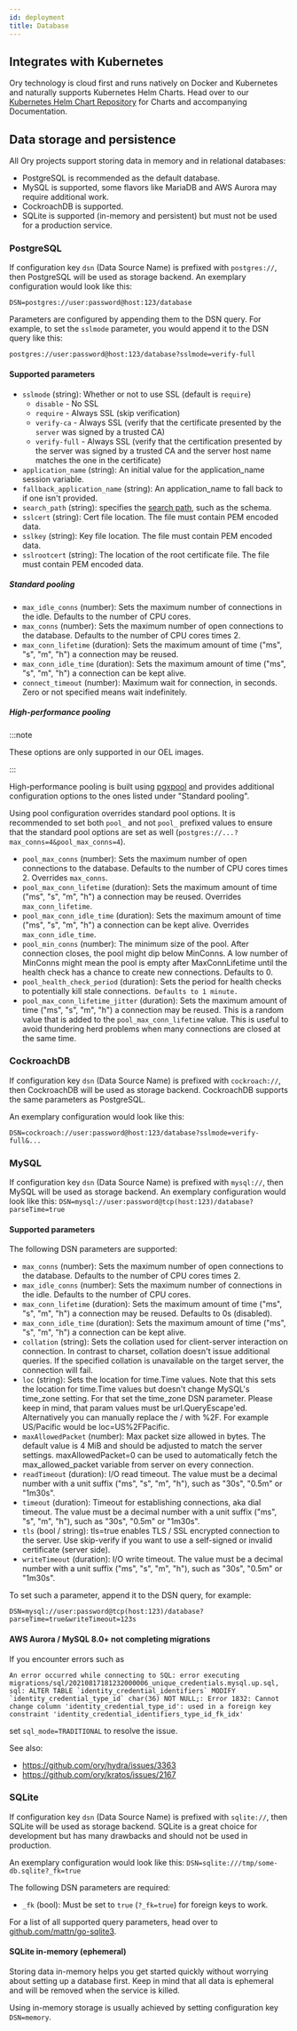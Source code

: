 ```yaml
---
id: deployment
title: Database
---
```


## Integrates with Kubernetes

Ory technology is cloud first and runs natively on Docker and Kubernetes and naturally supports Kubernetes Helm Charts. Head over
to our [Kubernetes Helm Chart Repository](https://k8s.ory.sh/helm) for Charts and accompanying Documentation.

## Data storage and persistence

All Ory projects support storing data in memory and in relational databases:

- PostgreSQL is recommended as the default database.
- MySQL is supported, some flavors like MariaDB and AWS Aurora may require additional work.
- CockroachDB is supported.
- SQLite is supported (in-memory and persistent) but must not be used for a production service.

### PostgreSQL

If configuration key `dsn` (Data Source Name) is prefixed with `postgres://`, then PostgreSQL will be used as storage backend. An
exemplary configuration would look like this:

```
DSN=postgres://user:password@host:123/database
```

Parameters are configured by appending them to the DSN query. For example, to set the `sslmode` parameter, you would append it to
the DSN query like this:

```
postgres://user:password@host:123/database?sslmode=verify-full
```

#### Supported parameters

- `sslmode` (string): Whether or not to use SSL (default is `require`)
  - `disable` - No SSL
  - `require` - Always SSL (skip verification)
  - `verify-ca` - Always SSL (verify that the certificate presented by the `server` was signed by a trusted CA)
  - `verify-full` - Always SSL (verify that the certification presented by the server was signed by a trusted CA and the server
    host name matches the one in the certificate)
- `application_name` (string): An initial value for the application_name session variable.
- `fallback_application_name` (string): An application_name to fall back to if one isn't provided.
- `search_path` (string): specifies the [search path](https://www.postgresql.org/docs/12/ddl-schemas.html), such as the schema.
- `sslcert` (string): Cert file location. The file must contain PEM encoded data.
- `sslkey` (string): Key file location. The file must contain PEM encoded data.
- `sslrootcert` (string): The location of the root certificate file. The file must contain PEM encoded data.

##### Standard pooling

- `max_idle_conns` (number): Sets the maximum number of connections in the idle. Defaults to the number of CPU cores.
- `max_conns` (number): Sets the maximum number of open connections to the database. Defaults to the number of CPU cores times 2.
- `max_conn_lifetime` (duration): Sets the maximum amount of time ("ms", "s", "m", "h") a connection may be reused.
- `max_conn_idle_time` (duration): Sets the maximum amount of time ("ms", "s", "m", "h") a connection can be kept alive.
- `connect_timeout` (number): Maximum wait for connection, in seconds. Zero or not specified means wait indefinitely.

##### High-performance pooling

:::note

These options are only supported in our OEL images.

:::

High-performance pooling is built using [pgxpool](https://pkg.go.dev/github.com/jackc/pgx/v5/pgxpool) and provides additional
configuration options to the ones listed under "Standard pooling".

Using pool configuration overrides standard pool options. It is recommended to set both `pool_` and not `pool_` prefixed values to
ensure that the standard pool options are set as well (`postgres://...?max_conns=4&pool_max_conns=4`).

- `pool_max_conns` (number): Sets the maximum number of open connections to the database. Defaults to the number of CPU cores
  times 2. Overrides `max_conns`.
- `pool_max_conn_lifetime` (duration): Sets the maximum amount of time ("ms", "s", "m", "h") a connection may be reused. Overrides
  `max_conn_lifetime`.
- `pool_max_conn_idle_time` (duration): Sets the maximum amount of time ("ms", "s", "m", "h") a connection can be kept alive.
  Overrides `max_conn_idle_time`.
- `pool_min_conns` (number): The minimum size of the pool. After connection closes, the pool might dip below MinConns. A low
  number of MinConns might mean the pool is empty after MaxConnLifetime until the health check has a chance to create new
  connections. Defaults to 0.
- `pool_health_check_period` (duration): Sets the period for health checks to potentially kill stale
  connections.` Defaults to 1 minute.`
- `pool_max_conn_lifetime_jitter` (duration): Sets the maximum amount of time ("ms", "s", "m", "h") a connection may be reused.
  This is a random value that is added to the `pool_max_conn_lifetime` value. This is useful to avoid thundering herd problems
  when many connections are closed at the same time.

### CockroachDB

If configuration key `dsn` (Data Source Name) is prefixed with `cockroach://`, then CockroachDB will be used as storage backend.
CockroachDB supports the same parameters as PostgreSQL.

An exemplary configuration would look like this:

```
DSN=cockroach://user:password@host:123/database?sslmode=verify-full&...
```

### MySQL

If configuration key `dsn` (Data Source Name) is prefixed with `mysql://`, then MySQL will be used as storage backend. An
exemplary configuration would look like this: `DSN=mysql://user:password@tcp(host:123)/database?parseTime=true`

#### Supported parameters

The following DSN parameters are supported:

- `max_conns` (number): Sets the maximum number of open connections to the database. Defaults to the number of CPU cores times 2.
- `max_idle_conns` (number): Sets the maximum number of connections in the idle. Defaults to the number of CPU cores.
- `max_conn_lifetime` (duration): Sets the maximum amount of time ("ms", "s", "m", "h") a connection may be reused. Defaults to 0s
  (disabled).
- `max_conn_idle_time` (duration): Sets the maximum amount of time ("ms", "s", "m", "h") a connection can be kept alive.
- `collation` (string): Sets the collation used for client-server interaction on connection. In contrast to charset, collation
  doesn't issue additional queries. If the specified collation is unavailable on the target server, the connection will fail.
- `loc` (string): Sets the location for time.Time values. Note that this sets the location for time.Time values but doesn't change
  MySQL's time_zone setting. For that set the time_zone DSN parameter. Please keep in mind, that param values must be
  url.QueryEscape'ed. Alternatively you can manually replace the / with %2F. For example US/Pacific would be loc=US%2FPacific.
- `maxAllowedPacket` (number): Max packet size allowed in bytes. The default value is 4 MiB and should be adjusted to match the
  server settings. maxAllowedPacket=0 can be used to automatically fetch the max_allowed_packet variable from server on every
  connection.
- `readTimeout` (duration): I/O read timeout. The value must be a decimal number with a unit suffix ("ms", "s", "m", "h"), such as
  "30s", "0.5m" or "1m30s".
- `timeout` (duration): Timeout for establishing connections, aka dial timeout. The value must be a decimal number with a unit
  suffix ("ms", "s", "m", "h"), such as "30s", "0.5m" or "1m30s".
- `tls` (bool / string): tls=true enables TLS / SSL encrypted connection to the server. Use skip-verify if you want to use a
  self-signed or invalid certificate (server side).
- `writeTimeout` (duration): I/O write timeout. The value must be a decimal number with a unit suffix ("ms", "s", "m", "h"), such
  as "30s", "0.5m" or "1m30s".

To set such a parameter, append it to the DSN query, for example:

```
DSN=mysql://user:password@tcp(host:123)/database?parseTime=true&writeTimeout=123s
```

#### AWS Aurora / MySQL 8.0+ not completing migrations

If you encounter errors such as

```
An error occurred while connecting to SQL: error executing migrations/sql/20210817181232000006_unique_credentials.mysql.up.sql, sql: ALTER TABLE `identity_credential_identifiers` MODIFY `identity_credential_type_id` char(36) NOT NULL;: Error 1832: Cannot change column 'identity_credential_type_id': used in a foreign key constraint 'identity_credential_identifiers_type_id_fk_idx'
```

set `sql_mode=TRADITIONAL` to resolve the issue.

See also:

- https://github.com/ory/hydra/issues/3363
- https://github.com/ory/kratos/issues/2167

### SQLite

If configuration key `dsn` (Data Source Name) is prefixed with `sqlite://`, then SQLite will be used as storage backend. SQLite is
a great choice for development but has many drawbacks and should not be used in production.

An exemplary configuration would look like this: `DSN=sqlite:///tmp/some-db.sqlite?_fk=true`

The following DSN parameters are required:

- `_fk` (bool): Must be set to `true` (`?_fk=true`) for foreign keys to work.

For a list of all supported query parameters, head over to
[github.com/mattn/go-sqlite3](https://github.com/mattn/go-sqlite3#connection-string).

#### SQLite in-memory (ephemeral)

Storing data in-memory helps you get started quickly without worrying about setting up a database first. Keep in mind that all
data is ephemeral and will be removed when the service is killed.

Using in-memory storage is usually achieved by setting configuration key `DSN=memory`.
